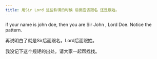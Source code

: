 ```yaml
---
title: 用Sir Lord 这些称谓的时候 后面应该跟名 还是跟姓。
---
```


<p>if your name is john doe, then you are Sir John , Lord Doe. Notice the pattern.</p>

<p>再说明白了就是Sir后面跟名。Lord后面跟姓。</p>

<p>我没记下这个规矩的出处。请大家一起帮找找。</p>

